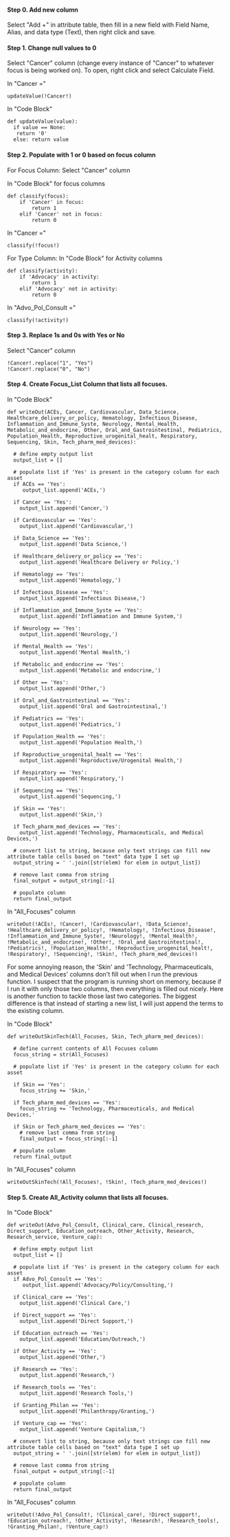 #### Step 0. Add new column
Select "Add +" in attribute table, then fill in a new field with Field Name, Alias, and data type (Text), then right click and save.

#### Step 1. Change null values to 0
Select "Cancer" column (change every  instance of "Cancer" to whatever focus is being worked on). To open, right click and select Calculate Field.

In "Cancer ="
```
updateValue(!Cancer!)
```

In "Code Block"
```
def updateValue(value):
  if value == None:
   return '0'
  else: return value
```
#### Step 2. Populate with 1 or 0 based on focus column

For Focus Column:
Select "Cancer" column

In "Code Block" for focus columns
```
def classify(focus):
    if 'Cancer' in focus:
        return 1
    elif 'Cancer' not in focus:
        return 0
```

In "Cancer ="
```
classify(!focus!)
```

For Type Column:
In "Code Block" for Activity columns
```
def classify(activity):
    if 'Advocacy' in activity:
        return 1
    elif 'Advocacy' not in activity:
        return 0
```

In "Advo_Pol_Consult ="
```
classify(!activity!)
```

#### Step 3. Replace 1s and 0s with Yes or No
Select "Cancer" column
```
!Cancer!.replace("1", "Yes")
!Cancer!.replace("0", "No")
```

#### Step 4. Create Focus_List Column that lists all focuses.
In "Code Block"

```
def writeOut(ACEs, Cancer, Cardiovascular, Data_Science, Healthcare_delivery_or_policy, Hematology, Infectious_Disease, Inflammation_and_Immune_Syste, Neurology, Mental_Health, Metabolic_and_endocrine, Other, Oral_and_Gastrointestinal, Pediatrics, Population_Health, Reproductive_urogenital_healt, Respiratory, Sequencing, Skin, Tech_pharm_med_devices):
  
  # define empty output list  
  output_list = []
  
  # populate list if 'Yes' is present in the category column for each asset  
  if ACEs == 'Yes':
     output_list.append('ACEs,')
      
  if Cancer == 'Yes':
    output_list.append('Cancer,')
    
  if Cardiovascular == 'Yes':
    output_list.append('Cardiovascular,')
    
  if Data_Science == 'Yes':
    output_list.append('Data Science,')
    
  if Healthcare_delivery_or_policy == 'Yes':
    output_list.append('Healthcare Delivery or Policy,')
    
  if Hematology == 'Yes':
    output_list.append('Hematology,')
    
  if Infectious_Disease == 'Yes':
    output_list.append('Infectious Disease,')
   
  if Inflammation_and_Immune_Syste == 'Yes':
    output_list.append('Inflammation and Immune System,')
    
  if Neurology == 'Yes':
    output_list.append('Neurology,')
    
  if Mental_Health == 'Yes':
    output_list.append('Mental Health,')
    
  if Metabolic_and_endocrine == 'Yes':
    output_list.append('Metabolic and endocrine,')
    
  if Other == 'Yes':
    output_list.append('Other,')
    
  if Oral_and_Gastrointestinal == 'Yes':
    output_list.append('Oral and Gastrointestinal,')
    
  if Pediatrics == 'Yes':
    output_list.append('Pediatrics,')
    
  if Population_Health == 'Yes':
    output_list.append('Population Health,')
    
  if Reproductive_urogenital_healt == 'Yes':
    output_list.append('Reproductive/Urogenital Health,')
    
  if Respiratory == 'Yes':
    output_list.append('Respiratory,')
    
  if Sequencing == 'Yes':
    output_list.append('Sequencing,')
    
  if Skin == 'Yes':
    output_list.append('Skin,')
    
  if Tech_pharm_med_devices == 'Yes':
    output_list.append('Technology, Pharmaceuticals, and Medical Devices,')
    
  # convert list to string, because only text strings can fill new attribute table cells based on "text" data type I set up
  output_string = ' '.join([str(elem) for elem in output_list])
 
  # remove last comma from string
  final_output = output_string[:-1]
  
  # populate column
  return final_output
```

In "All_Focuses" column

```
writeOut(!ACEs!, !Cancer!, !Cardiovascular!, !Data_Science!, !Healthcare_delivery_or_policy!, !Hematology!, !Infectious_Disease!, !Inflammation_and_Immune_Syste!, !Neurology!, !Mental_Health!, !Metabolic_and_endocrine!, !Other!, !Oral_and_Gastrointestinal!, !Pediatrics!, !Population_Health!, !Reproductive_urogenital_healt!, !Respiratory!, !Sequencing!, !Skin!, !Tech_pharm_med_devices!)
```

For some annoying reason, the 'Skin' and 'Technology, Pharmaceuticals, and Medical Devices' columns don't fill out when I run the previous function. I suspect that the program is running short on memory, because if I run it with only those two columns, then everything is filled out nicely. Here is another function to tackle those last two categories. The biggest difference is that instead of starting a new list, I will just append the terms to the existing column. 

In "Code Block"

```
def writeOutSkinTech(All_Focuses, Skin, Tech_pharm_med_devices):
  
  # define current contents of All Focuses column  
  focus_string = str(All_Focuses)
  
  # populate list if 'Yes' is present in the category column for each asset  
  
  if Skin == 'Yes':
    focus_string += 'Skin,'
    
  if Tech_pharm_med_devices == 'Yes':
    focus_string += 'Technology, Pharmaceuticals, and Medical Devices,'
  
  if Skin or Tech_pharm_med_devices == 'Yes':
    # remove last comma from string
    final_output = focus_string[:-1]
  
  # populate column
  return final_output
```

In "All_Focuses" column

```
writeOutSkinTech(!All_Focuses!, !Skin!, !Tech_pharm_med_devices!)
```

#### Step 5. Create All_Activity column that lists all focuses.
In "Code Block"

```
def writeOut(Advo_Pol_Consult, Clinical_care, Clinical_research, Direct_support, Education_outreach, Other_Activity, Research, Research_service, Venture_cap):
  
  # define empty output list  
  output_list = []
  
  # populate list if 'Yes' is present in the category column for each asset
  if Advo_Pol_Consult == 'Yes':
     output_list.append('Advocacy/Policy/Consulting,')
      
  if Clinical_care == 'Yes':
    output_list.append('Clinical Care,')
    
  if Direct_support == 'Yes':
    output_list.append('Direct Support,')
    
  if Education_outreach == 'Yes':
    output_list.append('Education/Outreach,')
    
  if Other_Activity == 'Yes':
    output_list.append('Other,')
    
  if Research == 'Yes':
    output_list.append('Research,')
   
  if Research_tools == 'Yes':
    output_list.append('Research Tools,')
    
  if Granting_Philan == 'Yes':
    output_list.append('Philanthropy/Granting,')
  
  if Venture_cap == 'Yes':
    output_list.append('Venture Capitalism,')
  
  # convert list to string, because only text strings can fill new attribute table cells based on "text" data type I set up
  output_string = ' '.join([str(elem) for elem in output_list])
  
  # remove last comma from string
  final_output = output_string[:-1]
  
  # populate column
  return final_output
```

In "All_Focuses" column

```
writeOut(!Advo_Pol_Consult!, !Clinical_care!, !Direct_support!, !Education_outreach!, !Other_Activity!, !Research!, !Research_tools!, !Granting_Philan!, !Venture_cap!)
```
